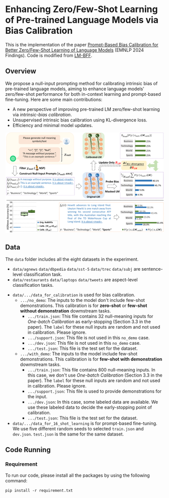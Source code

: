# Enhancing Zero/Few-Shot Learning of Pre-trained Language Models via Bias Calibration
This is the implementation of the paper [Prompt-Based Bias Calibration for Better Zero/Few-Shot Learning of Language Models](https://arxiv.org/abs/2402.10353)
(EMNLP 2024 Findings). Code is modified from [LM-BFF](https://github.com/princeton-nlp/LM-BFF).

## Overview
We propose a null-input prompting method for calibrating intrinsic bias of pre-trained language models, aiming to enhance language models’ zero/few-shot performance for both in-context learning and prompt-based fine-tuning. Here are some main contributions:
- A new perspective of improving pre-trained LM zero/few-shot learning via _intrinsic-bias calibration_.
- Unsupervised intrinsic bias calibration using KL-divergence loss.
- Efficiency and minimal model updates.
  
![overview](overview.png)

## Data
The `data` folder includes all the eight datasets in the experiment. 
- `data/agnews` `data/dbpedia` `data/sst-5` `data/trec` `data/subj` are sentence-level classification task.
- `data/restaurants` `data/laptops` `data/tweets` are aspect-level classification tasks.

+ `data/.../data_for_calibration` is used for bias calibration.
  + `.../no_demo`: The inputs to the model don't include few-shot demonstrations. This calibration is for **zero-shot** or **few-shot without demonstration** dowmstream tasks.
    + `.../train.json`: This file contains 32 null-meaning inputs for _One-batch Calibration_ as early-stopping (Section 3.3 in the paper). The `label` for these null inputs are random and not used in calibration. Please ignore.
    + `.../support.json`: This file is not used in this `no_demo` case.
    + `.../dev.json`: This file is not used in this `no_demo` case.
    + `.../test.json`: This file is the test set for the dataset.
  + `.../with_demo`: The inputs to the model include few-shot demonstrations. This calibration is for **few-shot with demonstration** dowmstream tasks.
    + `.../train.json`: This file contains 800 null-meaning inputs. In this case, we don't use _One-batch Calibration_ (Section 3.3 in the paper). The `label` for these null inputs are random and not used in calibration. Please ignore.
    + `.../support.json`: This file is used to provide demonstrations for the input.
    + `.../dev.json`: In this case, some labeled data are available. We use these labeled data to decide the early-stopping point of calibration.
    + `.../test.json`: This file is the test set for the dataset.
+ `data/.../data_for_16_shot_learning` is for prompt-based fine-tuning. We use five different random seeds to selected `train.json` and `dev.json`. `test.json` is the same for the same dataset.

## Code Running
### Requirement
To run our code, please install all the packages by using the following command:
```
pip install -r requirement.txt
```
